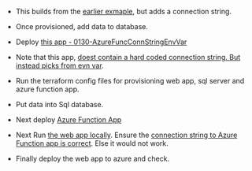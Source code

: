 
- This builds from the [earlier exmaple](https://github.com/AvtsVivek/Az204WthTerraform/tree/main/src/tf-files/700120-azure-func-dotnet), but adds a connection string.

- Once provisioned, add data to database.

- Deploy [this app - 0130-AzureFuncConnStringEnvVar](https://github.com/AvtsVivek/Az204WthTerraform/tree/main/src/dotnet-apps/0130-AzureFuncConnStringEnvVar)

- Note that this app, [doest contain a hard coded connection string. But instead picks from evn var](https://github.com/AvtsVivek/Az204WthTerraform/blob/f49e733549bb602b550b277247e01eeaf19624f6/src/dotnet-apps/0130-AzureFuncConnStringEnvVar/AzureFuncConnStringEnvVar/GetProduct.cs#L53).

- Run the terraform config files for provisioning web app, sql server and azure function app.

- Put data into Sql database.
  
- Next deploy [Azure Function App](https://github.com/AvtsVivek/Az204WthTerraform/blob/f49e733549bb602b550b277247e01eeaf19624f6/src/dotnet-apps/0130-AzureFuncConnStringEnvVar/AzureFuncConnStringEnvVar)

- Next Run [the web app locally](https://github.com/AvtsVivek/Az204WthTerraform/tree/main/src/dotnet-apps/0140-simple-webapp/WebAppToAzureFunc). Ensure the [connection string to Azure Function app is correct](https://github.com/AvtsVivek/Az204WthTerraform/blob/cbc6e2a45ea04c589c5285e14817d0375d7bbff4/src/dotnet-apps/0140-simple-webapp/WebAppToAzureFunc/Services/ProductService.cs#L51). Else it would not work.

- Finally deploy the web app to azure and check.